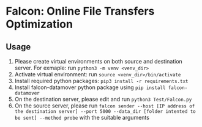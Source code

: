 # Falcon: Online File Transfers Optimization

## Usage

1. Please create virtual environments on both source and destination server. For exmaple: run `python3 -m venv <venv_dir>`
2. Activate virtual environment: run `source <venv_dir>/bin/activate`
3. Install required python packages: `pip3 install -r requirements.txt`
4. Install falcon-datamover python package using `pip install falcon-datamover`
5. On the destination server, please edit and run `python3 Test/Falcon.py`
6. On the source server, please run `falcon sender --host [IP address of the destination server] --port 5000 --data_dir [folder intented to be sent] --method probe` with the suitable arguments
   
